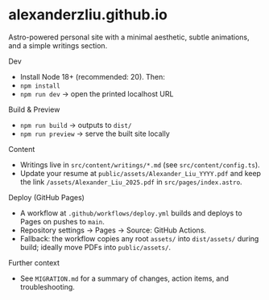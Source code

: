 # alexanderzliu.github.io

Astro-powered personal site with a minimal aesthetic, subtle animations, and a simple writings section.

Dev
- Install Node 18+ (recommended: 20). Then:
- `npm install`
- `npm run dev` → open the printed localhost URL

Build & Preview
- `npm run build` → outputs to `dist/`
- `npm run preview` → serve the built site locally

Content
- Writings live in `src/content/writings/*.md` (see `src/content/config.ts`).
- Update your resume at `public/assets/Alexander_Liu_YYYY.pdf` and keep the link `/assets/Alexander_Liu_2025.pdf` in `src/pages/index.astro`.

Deploy (GitHub Pages)
- A workflow at `.github/workflows/deploy.yml` builds and deploys to Pages on pushes to `main`.
- Repository settings → Pages → Source: GitHub Actions.
- Fallback: the workflow copies any root `assets/` into `dist/assets/` during build; ideally move PDFs into `public/assets/`.

Further context
- See `MIGRATION.md` for a summary of changes, action items, and troubleshooting.
